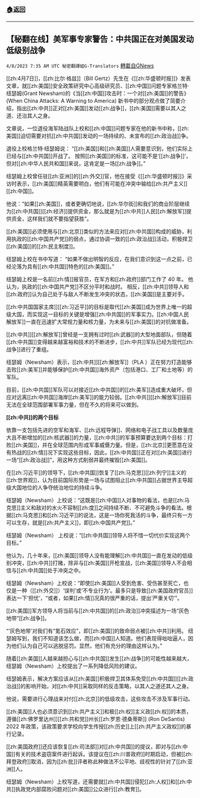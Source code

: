 ###  [:house:返回](README.md)
---


## 【秘翻在线】美军事专家警告：中共国正在对美国发动低级别战争
`4/8/2023 7:35 AM UTC 秘密翻譯組G-Translators` [轉載自GNews](https://gnews.org/articles/1079407)

[[zh:4月7日]]，[[zh:比尔·格兹]]（Bill Gertz）先生在《[[zh:华盛顿时报]]》发表文章，就[[zh:美国]]安全政策研究中心高级研究员、[[zh:中国]]问题专家格兰特·纽瑟姆(Grant Newsham)的《当[[zh:中国]]攻击时：一个对[[zh:美国]]的警告》(When China Attacks: A Warning to America) 新书中的部分观点做了简要介绍，指出[[zh:中共]]正对[[zh:美国]]发动[[zh:战争]]，[[zh:美国]]需要以其人之道、还治其人之身。

文章说，一位退役海军陆战队上校和[[zh:中国]]问题专家在他的新书中称，[[zh:美国]]迫切需要对抗[[zh:中共国]]发动的一场持续的、未宣布的[[zh:政治战]]争。

退役上校格兰特·纽瑟姆说： “[[zh:美国]]和[[zh:美国]]人需要意识到，他们实际上已经与[[zh:中共国]]开战了。 按照[[zh:美国]]的标准，这可能不是‘[[zh:战争]]’，但对[[zh:中华人民共和国]]来说，这肯定是一场[[zh:战争]]。”

纽瑟姆上校曾任驻[[zh:亚洲]]的[[zh:外交]]官，他在接受《[[zh:华盛顿时报]]》采访时表示，[[zh:美国]]精英需要明白，他们有可能在冲突中输给[[zh:共产主义]][[zh:中国]]。

他说：“如果[[zh:美国]]，或者更确切地说，[[zh:华尔街]]和我们的商业阶层继续为[[zh:中共国]][[zh:经济]]提供资金，那么就是为[[zh:中共]]人民[[zh:解放军]]提供资金，这样我们就不要指望获胜”。

[[zh:美国]]必须使用与[[zh:北京]]类似的方法来应对[[zh:中共国]]构成的威胁，利用执政的[[zh:中国共产党]]的弱点，通过协调一致的[[zh:政治战]]活动，积极捍卫[[zh:美国]]的[[zh:民主制度]]。

纽瑟姆上校在书中写道： “如果不做出明智的反应，在我们意识到这一点之前，已经沦落为具有[[zh:中共国]]特色的[[zh:美国]]。”

纽瑟姆上校是一名前[[zh:情]]报官员，在军方和[[zh:政府]]部门工作了 40 年。 他认为，执政的[[zh:中国共产党]]不区分平时和战时。 相反，[[zh:中共]]领导人和[[zh:政府]]认为自己处于与敌人不断发生冲突的状态，[[zh:美国]]是主要对手。

[[zh:中共国国家主席]][[zh:习近平]]的目标是取代[[zh:美国]]成为世界上唯一的超级大国，而实现这一目标的关键是增强[[zh:中共国]]的军事实力。[[zh:中国人民解放军]]一直在迅速扩大常规力量和核力量，为未来与[[zh:美国]]的对抗做准备。

[[zh:中共]][[zh:解放军]]曾经是一支拥有过时[[zh:武器]]的大型地面部队，但随着[[zh:中共国]]变得越来越富裕和技术的不断进步，[[zh:中共]]军队已经为现代[[zh:战争]]进行了重组。

纽瑟姆（Newsham）表示，[[zh:中共]][[zh:解放军]]（PLA ）正在努力打造能够击败[[zh:美军]]并能够保护[[zh:中共国]]海外资产（包括港口、工厂和土地等）的军队。

目前，[[zh:中共国]]军队可以对接近[[zh:中共国]]的[[zh:美军]]造成重大破坏，但应对远离[[zh:中共国]]海岸[[zh:美军]]的能力较弱。[[zh:中共]][[zh:解放军]]目前无法在全球范围部署军事力量，但在不久的将来可以做到。

**[[zh:中共]]的两个目标**

依靠一支包括先进的空军和海军、[[zh:远程导弹]]、网络和电子战工具以及数量庞大且不断增加的[[zh:核武器]]的力量，[[zh:中共]]的军事预算要达到两个目标：打败[[zh:美国]]，并在全球范围内形成军事威慑力量。但是，[[zh:北京]]更愿意在没有热战的[[zh:情]]况下实现这些目标，因此，[[zh:中共国]]正在对[[zh:美国]]进行一场“[[zh:政治战]]”，用这种方式削弱并最终摧毁[[zh:美国]]。

在[[zh:习近平]]的领导下，[[zh:中共国]]恢复了[[zh:马克思]][[zh:列宁]]主义的[[zh:世界观]]，认为目前国际形势是一场与试图阻止[[zh:中共国]]占据世界主导超级大国地位的人争夺统治地位的持续斗争。

纽瑟姆（Newsham）上校说：“这既是[[zh:中国]]人对事物的看法，也是[[zh:马克思]]主义和敌对的水火不容制[[zh:度]]之间持续不断、不可避免斗争的看法。根据[[zh:马克思]]和[[zh:习近平]]的说法，这是一场你死我活的斗争，最终只有一方可以生存，就是[[zh:共产主义]]，即[[zh:中国共产党]]。”

纽瑟姆（Newsham） 上校说：“[[zh:中共国]]领导人将不惜一切代价实现这两个目标。”

他认为，几十年来，[[zh:美国]]领导人没有能理解[[zh:中共国]]一直在发动的低级别冲突，[[zh:中共]]打赌，除非与[[zh:美国]]开枪宣战，[[zh:美国]]领导人不会相信与[[zh:中共国]]处于冲突之中。

纽瑟姆（Newsham）上校说：“即使[[zh:美国]]人受到危害、受伤甚至死亡，也仅是一种（[[zh:外交]]）‘误判’或‘不专业行为’。最多只是导致[[zh:美国政府官员]]表达一下‘担忧’，“或者，如果[[zh:情]]况真的很严重的话，提出‘严重关切’”。

[[zh:美国]]军方领导人将当前与[[zh:中共国]]的[[zh:政治]]冲突描述为一场“灰色地带”[[zh:战争]]。

“‘灰色地带’对我们有“氪石效应”，即[[zh:美国]]的致命弱点被[[zh:中共]]利用。 纽瑟姆写到，我们不知道该怎么做，而[[zh:中国]]人知道。他们表现得咄咄逼人，因为他们认为自己可以逃脱惩罚。显然，他们有充分的理由这样认为。”

随着[[zh:美国]]人越来越担心与[[zh:中共国]]发生[[zh:战争]]的可能性越来越大，纽瑟姆（Newsham）上校提出了一系列降低风险的建议。

纽瑟姆表示，解决方案应该从[[zh:美国]]积极捍卫其体系免受[[zh:中共国]][[zh:政治战]]的影响开始，对[[zh:中共]]采取同样的反击策略，以其人之道还其人之身。

他说，需要进行心理战来对付[[zh:北京]]的低级攻击，这些攻击不涉及军事行动。

[[zh:美国]]人也必须意识到[[zh:共产主义]]和极[[zh:权]]主义政[[zh:权]]的本质，遵循[[zh:佛罗里达州]][[zh:共和党]]州长[[zh:罗恩·德桑蒂斯]] (Ron DeSantis)  2022 年政策，该政策要求学校向学生传授[[zh:历史]]上[[zh:共产主义政权]]的暴行记录。

[[zh:美国政府]]还应该恢复[[zh:司法部]]对[[zh:中共国]]的提议，即对与[[zh:中国]]有关的技术盗窃案件进行起诉。该提议在[[zh:川普政府]]时期启动，但被[[zh:拜登政府]]取消，因为[[zh:批]]评者称此种做法不公平地、歧视性的针对了[[zh:亚洲]]人。

纽瑟姆（Newsham）上校写道，还需要就[[zh:中共国]]侵犯[[zh:人权]]和[[zh:中共]]执政党内部腐败问题对[[zh:美国]]公众进行[[zh:教育]]。

